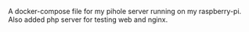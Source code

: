 A docker-compose file for my pihole server running on my raspberry-pi. Also added php server for testing web and nginx.